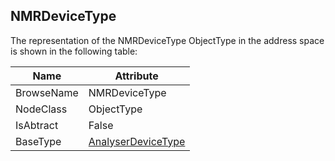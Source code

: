 <!-- objecttype -->
## NMRDeviceType

The representation of the NMRDeviceType ObjectType in the address space is shown in the following table:  

|Name|Attribute|
|---|---|
|BrowseName|NMRDeviceType|
|NodeClass|ObjectType|
|IsAbtract|False|
|BaseType|[AnalyserDeviceType](../../ObjectTypes/AnalyserDeviceType/readme.md)|

